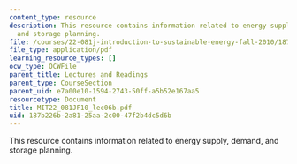 ```yaml
---
content_type: resource
description: This resource contains information related to energy supply, demand,
  and storage planning.
file: /courses/22-081j-introduction-to-sustainable-energy-fall-2010/187b226b2a8125aa2c0047f2b4dc5d6b_MIT22_081JF10_lec06b.pdf
file_type: application/pdf
learning_resource_types: []
ocw_type: OCWFile
parent_title: Lectures and Readings
parent_type: CourseSection
parent_uid: e7a00e10-1594-2743-50ff-a5b52e167aa5
resourcetype: Document
title: MIT22_081JF10_lec06b.pdf
uid: 187b226b-2a81-25aa-2c00-47f2b4dc5d6b
---
```

This resource contains information related to energy supply, demand, and storage planning.

